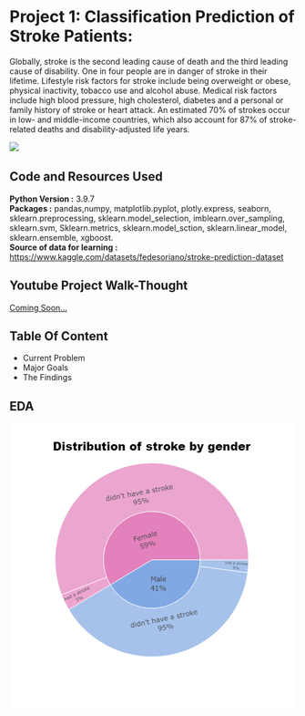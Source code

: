 # Project 1: Classification Prediction of Stroke Patients:
Globally, stroke is the second leading cause of death and the third leading cause of disability. One in four people are in danger of stroke in their lifetime. Lifestyle risk factors for stroke include being overweight or obese, physical inactivity, tobacco use and alcohol abuse. Medical risk factors include high blood pressure, high cholesterol, diabetes and a personal or family history of stroke or heart attack. An estimated 70% of strokes occur in low- and middle-income countries, which also account for 87% of stroke-related deaths and disability-adjusted life years.

![](https://github.com/Anggytriputra/Anggy_Portofolio/blob/main/Project_1/images/male-medical-figure-with-front-brain-highlighted.jpg)
## Code and Resources Used
**Python Version :** 3.9.7
<br>
**Packages  :** pandas,numpy, matplotlib.pyplot, plotly.express, seaborn, sklearn.preprocessing, sklearn.model_selection, imblearn.over_sampling, sklearn.svm, Sklearn.metrics, sklearn.model_sction, sklearn.linear_model, sklearn.ensemble, xgboost.
<br>
**Source of data for learning :** https://www.kaggle.com/datasets/fedesoriano/stroke-prediction-dataset

## Youtube Project Walk-Thought
[Coming Soon...](https://www.example.com)

## Table Of Content
- Current Problem
- Major Goals
- The Findings

## EDA
![](https://github.com/Anggytriputra/Anggy_Portofolio/blob/main/Project_1/images/newplot%20(1).png)
